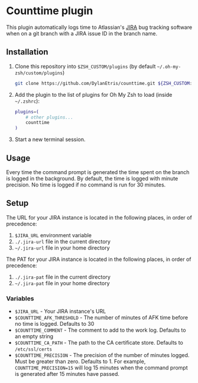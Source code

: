 # Counttime plugin

This plugin automatically logs time to Atlassian's [JIRA](https://www.atlassian.com/software/jira) bug tracking software when on a git branch with a JIRA issue ID in the branch name.

## Installation

1. Clone this repository into `$ZSH_CUSTOM/plugins` (by default `~/.oh-my-zsh/custom/plugins`)

    ```sh
    git clone https://github.com/DylanEtris/counttime.git ${ZSH_CUSTOM:-~/.oh-my-zsh/custom}/plugins/counttime
    ```

2. Add the plugin to the list of plugins for Oh My Zsh to load (inside `~/.zshrc`):

    ```sh
    plugins=(
        # other plugins...
        counttime
    )
    ```

3. Start a new terminal session.

## Usage

Every time the command prompt is generated the time spent on the branch is logged in the background. By default, the time is logged with minute precision. No time is logged if no command is run for 30 minutes.

## Setup

The URL for your JIRA instance is located in the following places, in order of precedence:

1. `$JIRA_URL` environment variable
2. `./.jira-url` file in the current directory
3. `~/.jira-url` file in your home directory

The PAT for your JIRA instance is located in the following places, in order of precedence:

1. `./.jira-pat` file in the current directory
2. `~/.jira-pat` file in your home directory

### Variables

* `$JIRA_URL` - Your JIRA instance's URL
* `$COUNTTIME_AFK_THRESHOLD` - The number of minutes of AFK time before no time is logged. Defaults to 30
* `$COUNTTIME_COMMENT` - The comment to add to the work log. Defaults to an empty string
* `$COUNTTIME_CA_PATH` - The path to the CA certificate store. Defaults to `/etc/ssl/certs`
* `$COUNTTIME_PRECISION` - The precision of the number of minutes logged. Must be greater than zero. Defaults to 1. For example, `COUNTTIME_PRECISION=15` will log 15 minutes when the command prompt is generated after 15 minutes have passed.